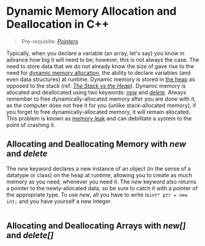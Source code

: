 # Dynamic Memory Allocation and Deallocation in C++
> Pre-requisite: [_Pointers_](https://github.com/EthanC2/Notes-and-Writeups/blob/main/C%2B%2B/Data%20and%20Data%20Types/Pointers.md)

Typically, when you declare a variable (an array, let's say) you know in advance how big it will need to be; however, this is not always the case.
The need to store data that we do not already know the size of gave rise to the need for [dynamic memory allocation](https://www.tutorialspoint.com/cplusplus/cpp_dynamic_memory.htm), the ability to declare variables (and even data structures) at runtime. Dynamic memory is stored in
[the heap](https://www.dummies.com/programming/cpp/how-the-heap-works-in-c/) as opposed to the stack (ref. [_The Stack vs the Heap_](https://nickolasteixeira.medium.com/stack-vs-heap-whats-the-difference-and-why-should-i-care-5abc78da1a88)).
Dynamic memory is allocated and deallocated using two keywords: [_new_](https://www.youtube.com/watch?v=NUZdUSqsCs4) and [_delete_](https://www.journaldev.com/38336/delete-operator-in-c-plus-plus). Always remember to free dynamically-allocated memory after you are done with it, as the computer does not free it for you (unlike stack-allocated memory); if you forget to free dynamically-allocated memory, it will remain allocated. This problem is known as [memory leak](https://www.geeksforgeeks.org/what-is-memory-leak-how-can-we-avoid/) and can debilitate a system to the point of crashing it.

## Allocating and Deallocating Memory with _new_ and _delete_
The _new_ keyword declares a new instance of an object (in the sense of a datatype or class) on the heap at runtime, allowing you to create as much memory as you need,
whenever you need it. The _new_ keyword also returns a pointer to the newly-allocated data, so be sure to catch it with a pointer of the appropriate type.
To use _new_, all you have to write  is`int* ptr = new int;` and you have yourself a new integer.


```C++

```

## Allocating and Deallocating Arrays with _new[]_ and _delete[]_
